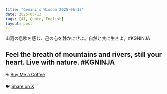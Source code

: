 ```yaml
---
title: "Gemini's Wisdom 2025-06-13"
date: 2025-06-13
tags: [AI, Quote, English]
layout: post
---
```


山河の息吹を感じ、己の心を静かにせよ。自然と共に生きよ。#KGNINJA

Feel the breath of mountains and rivers, still your heart. Live with nature. #KGNINJA
---

☕️ [Buy Me a Coffee](https://www.buymeacoffee.com/kgninja)

🐦 [Share on X](https://twitter.com/intent/tweet?text=AI%20Quote%20of%20the%20Day%3A%20%22Find%20peace%20in%20nature%2C%20live%20in%20harmony.%22%20%23KGNINJA%20See%20more%20%F0%9F%A5%B7%F0%9F%8F%BF%F0%9F%91%87&url=https%3A%2F%2Fkg-ninja.github.io%2FYU-GEKI-Gemini%2F2025%2F06%2F13%2Fgemini-quote.html) 